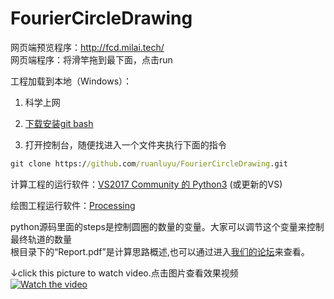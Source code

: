 # FourierCircleDrawing
网页端预览程序：http://fcd.milai.tech/    
网页端程序：将滑竿拖到最下面，点击run  

工程加载到本地（Windows）：

1. 科学上网

1. [下载安装git bash](https://gitforwindows.org/) 

1. 打开控制台，随便找进入一个文件夹执行下面的指令
```cmd
git clone https://github.com/ruanluyu/FourierCircleDrawing.git
```

计算工程的运行软件：[VS2017 Community 的 Python3](https://visualstudio.microsoft.com/zh-hans/vs/) (或更新的VS)

绘图工程运行软件：[Processing](https://processing.org/download/)


python源码里面的steps是控制圆圈的数量的变量。大家可以调节这个变量来控制最终轨道的数量  
根目录下的“Report.pdf”是计算思路概述,也可以通过进入[我们的论坛](https://world.milai.tech/study/cg/proof-1000-circle-miku.html)来查看。

↓click this picture to watch video.点击图片查看效果视频  
[![Watch the video](https://raw.githubusercontent.com/ruanluyu/FourierCircleDrawing/master/Resource/miku.jpg)](https://www.bilibili.com/video/av28374720)
